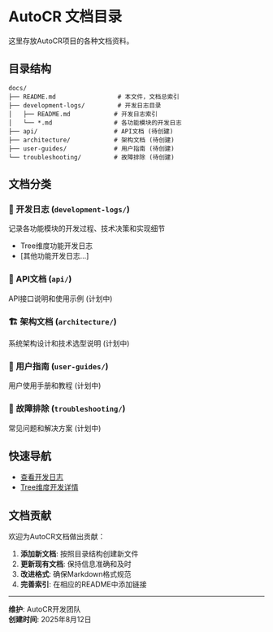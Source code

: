 # AutoCR 文档目录

这里存放AutoCR项目的各种文档资料。

## 目录结构

```
docs/
├── README.md                 # 本文件，文档总索引
├── development-logs/         # 开发日志目录
│   ├── README.md            # 开发日志索引
│   └── *.md                 # 各功能模块的开发日志
├── api/                     # API文档 (待创建)
├── architecture/            # 架构文档 (待创建)
├── user-guides/             # 用户指南 (待创建)
└── troubleshooting/         # 故障排除 (待创建)
```

## 文档分类

### 📝 开发日志 (`development-logs/`)
记录各功能模块的开发过程、技术决策和实现细节
- Tree维度功能开发日志
- [其他功能开发日志...]

### 🔌 API文档 (`api/`)
API接口说明和使用示例 (计划中)

### 🏗️ 架构文档 (`architecture/`)
系统架构设计和技术选型说明 (计划中)

### 📖 用户指南 (`user-guides/`)
用户使用手册和教程 (计划中)

### 🔧 故障排除 (`troubleshooting/`)
常见问题和解决方案 (计划中)

## 快速导航

- [查看开发日志](./development-logs/README.md)
- [Tree维度开发详情](./development-logs/Tree-Dimension-Development-Log.md)

## 文档贡献

欢迎为AutoCR文档做出贡献：

1. **添加新文档**: 按照目录结构创建新文件
2. **更新现有文档**: 保持信息准确和及时
3. **改进格式**: 确保Markdown格式规范
4. **完善索引**: 在相应的README中添加链接

---

**维护**: AutoCR开发团队  
**创建时间**: 2025年8月12日